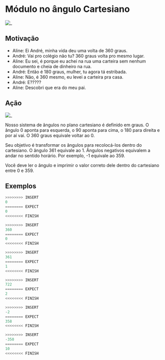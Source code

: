 # Módulo no ângulo Cartesiano

![_](https://raw.githubusercontent.com/qxcodefup/arcade/master/base/loops/cover.jpg)

## Motivação

- Aline: Ei André, minha vida deu uma volta de 360 graus.  
- André: Vai pro colégio não tu? 360 graus volta pro mesmo lugar.  
- Aline: Eu sei, é porque eu achei na rua uma carteira sem nenhum documento e cheia de dinheiro na rua.  
- André: Então é 180 graus, mulher, tu agora tá estribada.  
- Aline: Não, é 360 mesmo, eu levei a carteira pra casa.  
- André: E?????  
- Aline: Descobri que era do meu pai.

## Ação

![_](https://raw.githubusercontent.com/qxcodefup/arcade/master/base/loops/angulos.png)

Nosso sistema de ângulos no plano cartesiano é definido em graus. O ângulo 0 aponta para esquerda, o 90 aponta para cima, o 180 para direita e por aí vai. O 360 graus equivale voltar ao 0.  
  
Seu objetivo é transformar os ângulos para recolocá-los dentro do cartesiano. O ângulo 361 equivale ao 1. Ângulos negativos equivalem a andar no sentido horário. Por exemplo, -1 equivale ao 359.  
  
Você deve ler o ângulo e imprimir o valor correto dele dentro do cartesiano entre 0 e 359.

## Exemplos

``` py
>>>>>>>> INSERT
0
======== EXPECT
0
<<<<<<<< FINISH
```

```py
>>>>>>>> INSERT
360
======== EXPECT
0
<<<<<<<< FINISH
```

```py
>>>>>>>> INSERT
361
======== EXPECT
1
<<<<<<<< FINISH
```

```py
>>>>>>>> INSERT
722
======== EXPECT
2
<<<<<<<< FINISH
```

```py
>>>>>>>> INSERT
-2
======== EXPECT
358
<<<<<<<< FINISH
```

```py
>>>>>>>> INSERT
-350
======== EXPECT
10
<<<<<<<< FINISH
```
